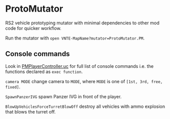 # ProtoMutator

RS2 vehicle prototyping mutator with minimal dependencies to other mod code for quicker workflow.

Run the mutator with `open VNTE-MapName?mutator=ProtoMutator.PM`.

## Console commands

Look in [PMPlayerController.uc](Classes/PMPlayerController.uc) for full list of console commands i.e. the functions declared as `exec function`.

`camera MODE` change camera to `MODE`, where `MODE` is one of `[1st, 3rd, free, fixed]`.

`SpawnPanzerIVG` spawn Panzer IVG in front of the player.

`BlowUpVehiclesForceTurretBlowOff` destroy all vehicles with ammo explosion that blows the turret off.

